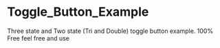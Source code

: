 # Toggle_Button_Example
Three state and Two state (Tri and Double) toggle button example.
100% Free feel free and use
